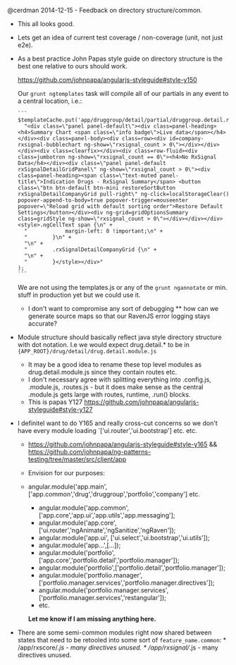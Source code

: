 @cerdman 2014-12-15 - Feedback on directory structure/common.


* This all looks good.

* Lets get an idea of current test coverage / non-coverage (unit, not just e2e).

* As a best practice John Papas style guide on directory structure is the best one relative to ours should work.

    https://github.com/johnpapa/angularjs-styleguide#style-y150

    Our `grunt ngtemplates` task will compile all of our partials in any event to a central location, i.e.:

      ```
      $templateCache.put('app/druggroup/detail/partial/druggroup.detail.rxsignal.summary.html',
        "<div class=\"panel panel-default\"><div class=panel-heading><h4>Summary Chart <span class=\"info badge\">Live data</span></h4></div><div class=panel-body><div class=row><div id=company-rxsignal-bubblechart ng-show=\"rxsignal_count > 0\"></div></div></div><div class=clearfix></div><div class=row-fluid><div class=jumbotron ng-show=\"rxsignal_count == 0\"><h4>No RxSignal Data</h4></div><div class=\"panel panel-default rxSignalDetailGridPanel\" ng-show=\"rxsignal_count > 0\"><div class=panel-heading><span class=\"text-muted panel-title\">Indication Drugs - RxSignal Summary</span> <button class=\"btn btn-default btn-mini restoreSortButton rxSignalDetailCompanyGrid pull-right\" ng-click=localStorageClear() popover-append-to-body=true popover-trigger=mouseenter popover=\"Reload grid with default sorting order">Restore Default Settings</button></div><div ng-grid=gridOptionsSummary class=gridStyle ng-show=\"rxsignal_count > 0\"></div></div></div><style>.ngCellText span {\n" +
        "            margin-left: 0 !important;\n" +
        "        }\n" +
        "\n" +
        "        .rxSignalDetailCompanyGrid {\n" +
        "\n" +
        "        }</style></div>"
      );
      ```

    We are not using the templates.js or any of the `grunt ngannotate` or min. stuff in production yet but we could use it.
    * I don't want to compromise any sort of debugging ** how can we generate source maps so that our RavenJS error logging stays accurate?

* Module structure should basically reflect java style directory structure with dot notation. I.e we would expect drug.detail.* to be in `{APP_ROOT}/drug/detail/drug.detail.module.js`
  * It may be a good idea to rename these top level modules as drug.detail.module.js since they contain routes etc.
  * I don't necessary agree with splitting everything into .config.js, .module.js, .routes.js - but it does make sense as the central .module.js gets large with routes, runtime, .run() blocks.
  * This is papas Y127 https://github.com/johnpapa/angularjs-styleguide#style-y127

* I definitel want to do Y165 and really cross-cut concerns so we don't have every module loading `['ui.router','ui.bootstrap'] etc. etc.
    * https://github.com/johnpapa/angularjs-styleguide#style-y165 && https://github.com/johnpapa/ng-patterns-testing/tree/master/src/client/app
    * Envision for our purposes:
    * angular.module('app.main', ['app.common','drug','druggroup','portfolio','company'] etc.
        *  angular.module('app.common', ['app.core','app.ui','app.utils','app.messaging'];
        *  angular.module('app.core', ['ui.router','ngAnimate','ngSanitize','ngRaven']);
        *  angular.module('app.ui', ['ui.select','ui.bootstrap','ui.utils']);
        *  angular.module('app...',[...]);
        *  angular.module('portfolio',['app.core','portfolio.detail','portfolio.manager']);
        *  angular.module('portfolio',['portfolio.detail','portfolio.manager']);
        *  angular.module('portfolio.manager',['portfolio.manager.services','portfolio.manager.directives']);
        *  angular.module('portfolio.manager.services',['portfolio.manager.services','restangular']);
        *  etc.

        **Let me know if I am missing anything here.**
* There are some semi-common modules right now shared between states that need to be retooled into some sort of `feature_name.common`:
        * /app/rxscore/*.js - many directives unused.
        * /app/rxsignal/*.js - many directives unused.

